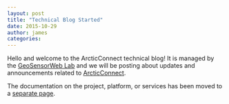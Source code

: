 ```yaml
---
layout: post
title: "Technical Blog Started"
date: 2015-10-29
author: james
categories:
---
```


Hello and welcome to the ArcticConnect technical blog! It is managed by the [GeoSensorWeb Lab](http://sensorweb.geomatics.ucalgary.ca) and we will be posting about updates and announcements related to [ArcticConnect](http://arcticconnect.org).

The documentation on the project, platform, or services has been moved to a [separate page](documentation).
